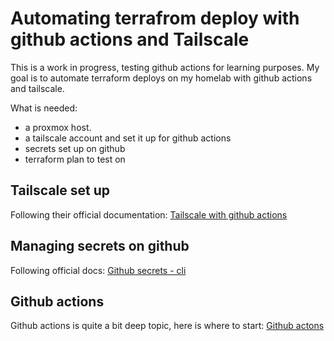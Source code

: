 # Automating terrafrom deploy with github actions and Tailscale

This is a work in progress, testing github actions for learning purposes.
My goal is to automate terraform deploys on my homelab with github actions and tailscale.

What is needed:

- a proxmox host.
- a tailscale account and set it up for github actions
- secrets set up on github
- terraform plan to test on

## Tailscale set up

Following their official documentation:
[Tailscale with github actions](https://tailscale.com/kb/1276/tailscale-github-action/)

## Managing secrets on github

Following official docs:
[Github secrets - cli](https://docs.github.com/en/actions/security-guides/using-secrets-in-github-actions?tool=cli)

## Github actions

Github actions is quite a bit deep topic, here is where to start:
[Github actons](https://docs.github.com/en/actions)
